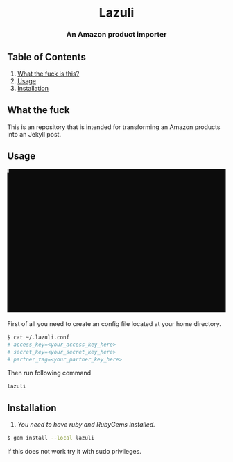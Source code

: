 <div align="center">
    <h1>Lazuli</h1>
    <h3>An Amazon product importer</h3>
</div>

## Table of Contents
1. [What the fuck is this?](#what-the-fuck)
2. [Usage](#usage)
2. [Installation](#installation)

## What the fuck
This is an repository that is intended for transforming an Amazon products into an Jekyll post.


## Usage

![Preview][preview]

First of all you need to create an config file located at your home directory.
```sh
$ cat ~/.lazuli.conf
# access_key=<your_access_key_here>
# secret_key=<your_secret_key_here>
# partner_tag=<your_partner_key_here>
```

Then run following command
```sh
lazuli
```

## Installation
1. *You need to have ruby and RubyGems installed.*
```sh
$ gem install --local lazuli
```
If this does not work try it with sudo privileges.

[preview]: resources/preview.svg
